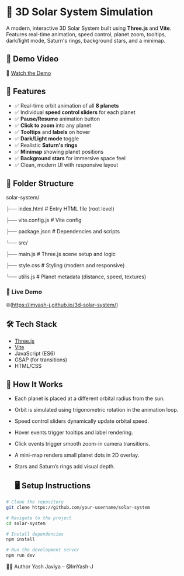 # 🌌 3D Solar System Simulation

A modern, interactive 3D Solar System built using **Three.js** and **Vite**. Features real-time animation, speed control, planet zoom, tooltips, dark/light mode, Saturn's rings, background stars, and a minimap.

## 🎥 Demo Video

🔗 [Watch the Demo](https://drive.google.com/file/d/1-Ab8Fhy-3uBOj4JEUVNC4I9udfkz6w7R/view?usp=sharing)  


## 🚀 Features

- ✅ Real-time orbit animation of all **8 planets**
- ✅ Individual **speed control sliders** for each planet
- ✅ **Pause/Resume** animation button
- ✅ **Click to zoom** into any planet
- ✅ **Tooltips** and **labels** on hover
- ✅ **Dark/Light mode** toggle
- ✅ Realistic **Saturn's rings**
- ✅ **Minimap** showing planet positions
- ✅ **Background stars** for immersive space feel
- ✅ Clean, modern UI with responsive layout


## 📁 Folder Structure

solar-system/

├── index.html # Entry HTML file (root level)

├── vite.config.js # Vite config

├── package.json # Dependencies and scripts

└── src/

├── main.js # Three.js scene setup and logic

├── style.css # Styling (modern and responsive)

└── utilis.js # Planet metadata (distance, speed, textures)


### 🔗 Live Demo

🌐(https://imyash-j.github.io/3d-solar-system/)


## 🛠️ Tech Stack

- [Three.js](https://threejs.org/)
- [Vite](https://vitejs.dev/)
- JavaScript (ES6)
- GSAP (for transitions)
- HTML/CSS

## 🧪 How It Works

- Each planet is placed at a different orbital radius from the sun.
- Orbit is simulated using trigonometric rotation in the animation loop.
- Speed control sliders dynamically update orbital speed.
- Hover events trigger tooltips and label rendering.
- Click events trigger smooth zoom-in camera transitions.
- A mini-map renders small planet dots in 2D overlay.
- Stars and Saturn’s rings add visual depth.

  ## 🖥️ Setup Instructions

```bash
# Clone the repository
git clone https://github.com/your-username/solar-system

# Navigate to the project
cd solar-system

# Install dependencies
npm install

# Run the development server
npm run dev


```

🧑‍💻 Author
Yash Javiya – @ImYash-J
